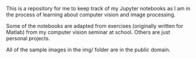 This is a repository for me to keep track of my Jupyter notebooks as I am in the process of learning about computer vision and image processing. 

Some of the notebooks are adapted from exercises (originally written for Matlab) from my computer vision seminar at school. Others are just personal projects. 

All of the sample images in the img/ folder are in the public domain.
